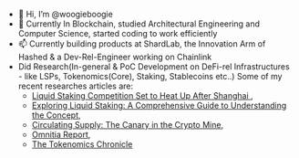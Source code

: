 - 👋 Hi, I’m @woogieboogie
- 🌱 Currently In Blockchain, studied Architectural Engineering and Computer Science, started coding to work efficiently
- 📫 Currently building products at ShardLab, the Innovation Arm of Hashed & a Dev-Rel-Engineer working on Chainlink
- Did Research(In-general & PoC Development on DeFi-rel Infrastructures - like LSPs, Tokenomics(Core), Staking, Stablecoins etc..) Some of my recent researches articles are:
  - [Liquid Staking Competition Set to Heat Up After Shanghai ]( https://xangle.io/en/research/detail/1129),
  - [Exploring Liquid Staking: A Comprehensive Guide to Understanding the Concept](https://xangle.io/en/research/detail/1070),
  - [Circulating Supply: The Canary in the Crypto Mine](https://xangle.io/en/research/detail/1672),
  - [Omnitia Report](https://xangle.io/en/research/detail/2108), 
  - [The Tokenomics Chronicle](https://xangle.io/en/research/detail/2115)
<!---
woogieboogie-jl/woogieboogie-jl is a ✨ special ✨ repository because its `README.md` (this file) appears on your GitHub profile.
You can click the Preview link to take a look at your changes.
--->

